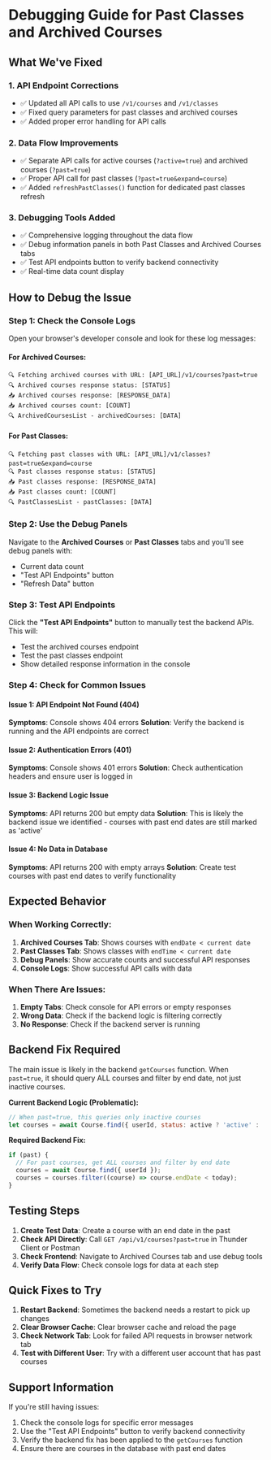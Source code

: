# Debugging Guide for Past Classes and Archived Courses

## What We've Fixed

### 1. **API Endpoint Corrections**

- ✅ Updated all API calls to use `/v1/courses` and `/v1/classes`
- ✅ Fixed query parameters for past classes and archived courses
- ✅ Added proper error handling for API calls

### 2. **Data Flow Improvements**

- ✅ Separate API calls for active courses (`?active=true`) and archived courses (`?past=true`)
- ✅ Proper API call for past classes (`?past=true&expand=course`)
- ✅ Added `refreshPastClasses()` function for dedicated past classes refresh

### 3. **Debugging Tools Added**

- ✅ Comprehensive logging throughout the data flow
- ✅ Debug information panels in both Past Classes and Archived Courses tabs
- ✅ Test API endpoints button to verify backend connectivity
- ✅ Real-time data count display

## How to Debug the Issue

### Step 1: Check the Console Logs

Open your browser's developer console and look for these log messages:

#### For Archived Courses:

```
🔍 Fetching archived courses with URL: [API_URL]/v1/courses?past=true
🔍 Archived courses response status: [STATUS]
📥 Archived courses response: [RESPONSE_DATA]
📥 Archived courses count: [COUNT]
🔍 ArchivedCoursesList - archivedCourses: [DATA]
```

#### For Past Classes:

```
🔍 Fetching past classes with URL: [API_URL]/v1/classes?past=true&expand=course
🔍 Past classes response status: [STATUS]
📥 Past classes response: [RESPONSE_DATA]
📥 Past classes count: [COUNT]
🔍 PastClassesList - pastClasses: [DATA]
```

### Step 2: Use the Debug Panels

Navigate to the **Archived Courses** or **Past Classes** tabs and you'll see debug panels with:

- Current data count
- "Test API Endpoints" button
- "Refresh Data" button

### Step 3: Test API Endpoints

Click the **"Test API Endpoints"** button to manually test the backend APIs. This will:

- Test the archived courses endpoint
- Test the past classes endpoint
- Show detailed response information in the console

### Step 4: Check for Common Issues

#### Issue 1: API Endpoint Not Found (404)

**Symptoms**: Console shows 404 errors
**Solution**: Verify the backend is running and the API endpoints are correct

#### Issue 2: Authentication Errors (401)

**Symptoms**: Console shows 401 errors
**Solution**: Check authentication headers and ensure user is logged in

#### Issue 3: Backend Logic Issue

**Symptoms**: API returns 200 but empty data
**Solution**: This is likely the backend issue we identified - courses with past end dates are still marked as 'active'

#### Issue 4: No Data in Database

**Symptoms**: API returns 200 with empty arrays
**Solution**: Create test courses with past end dates to verify functionality

## Expected Behavior

### When Working Correctly:

1. **Archived Courses Tab**: Shows courses with `endDate < current date`
2. **Past Classes Tab**: Shows classes with `endTime < current date`
3. **Debug Panels**: Show accurate counts and successful API responses
4. **Console Logs**: Show successful API calls with data

### When There Are Issues:

1. **Empty Tabs**: Check console for API errors or empty responses
2. **Wrong Data**: Check if the backend logic is filtering correctly
3. **No Response**: Check if the backend server is running

## Backend Fix Required

The main issue is likely in the backend `getCourses` function. When `past=true`, it should query ALL courses and filter by end date, not just inactive courses.

**Current Backend Logic (Problematic):**

```javascript
// When past=true, this queries only inactive courses
let courses = await Course.find({ userId, status: active ? 'active' : 'inactive' });
```

**Required Backend Fix:**

```javascript
if (past) {
  // For past courses, get ALL courses and filter by end date
  courses = await Course.find({ userId });
  courses = courses.filter((course) => course.endDate < today);
}
```

## Testing Steps

1. **Create Test Data**: Create a course with an end date in the past
2. **Check API Directly**: Call `GET /api/v1/courses?past=true` in Thunder Client or Postman
3. **Check Frontend**: Navigate to Archived Courses tab and use debug tools
4. **Verify Data Flow**: Check console logs for data at each step

## Quick Fixes to Try

1. **Restart Backend**: Sometimes the backend needs a restart to pick up changes
2. **Clear Browser Cache**: Clear browser cache and reload the page
3. **Check Network Tab**: Look for failed API requests in browser network tab
4. **Test with Different User**: Try with a different user account that has past courses

## Support Information

If you're still having issues:

1. Check the console logs for specific error messages
2. Use the "Test API Endpoints" button to verify backend connectivity
3. Verify the backend fix has been applied to the `getCourses` function
4. Ensure there are courses in the database with past end dates
